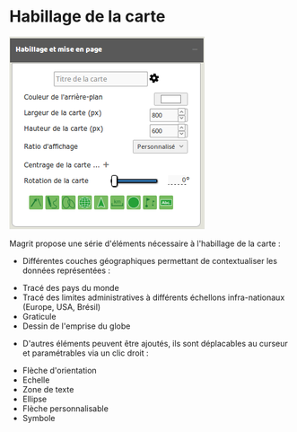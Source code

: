 # Habillage de la carte

![Dialogue d'habillage](./img/win_hab_fr.png)

Magrit propose une série d'éléments nécessaire à l'habillage de la carte :


* Différentes couches géographiques permettant de contextualiser les données représentées :

- Tracé des pays du monde
- Tracé des limites administratives à différents échellons infra-nationaux (Europe, USA, Brésil)
- Graticule
- Dessin de l'emprise du globe


* D'autres éléments peuvent être ajoutés, ils sont déplacables au curseur et paramétrables via un clic droit :

- Flèche d'orientation
- Echelle
- Zone de texte
- Ellipse
- Flèche personnalisable
- Symbole
